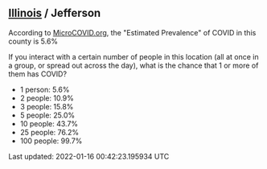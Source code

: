 
## [Illinois](/united-states/illinois) / Jefferson

According to [MicroCOVID.org](http://microcovid.org),
the "Estimated Prevalence" of COVID in this county is 5.6%

If you interact with a certain number of people in this location
(all at once in a group, or spread out across the day), what is the chance that
1 or more of them has COVID?

- 1 person: 5.6%
- 2 people: 10.9%
- 3 people: 15.8%
- 5 people: 25.0%
- 10 people: 43.7%
- 25 people: 76.2%
- 100 people: 99.7%

Last updated: 2022-01-16 00:42:23.195934 UTC
